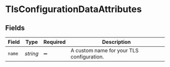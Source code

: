 # TlsConfigurationDataAttributes


## Fields

| Field                                     | Type                                      | Required                                  | Description                               |
| ----------------------------------------- | ----------------------------------------- | ----------------------------------------- | ----------------------------------------- |
| `name`                                    | *string*                                  | :heavy_minus_sign:                        | A custom name for your TLS configuration. |